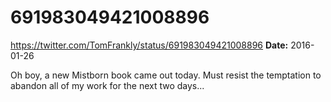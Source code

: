 # 691983049421008896
https://twitter.com/TomFrankly/status/691983049421008896
**Date:** 2016-01-26

Oh boy, a new Mistborn book came out today. Must resist the temptation to abandon all of my work for the next two days...
